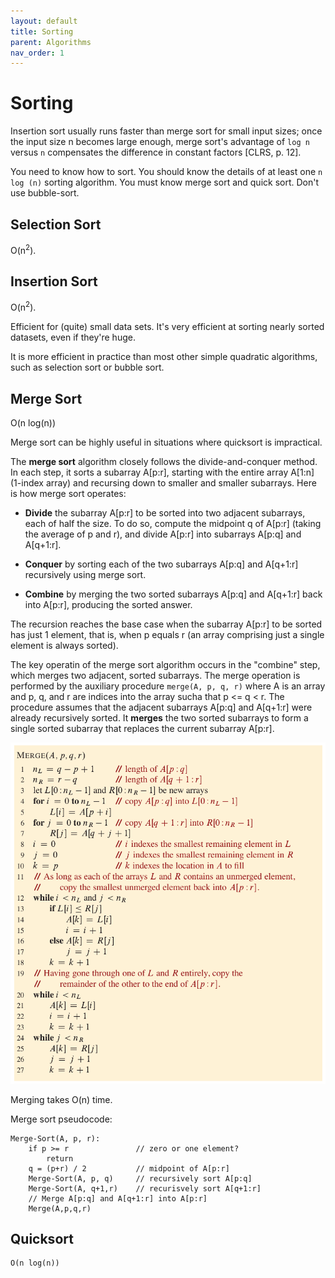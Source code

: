 ```yaml
---
layout: default
title: Sorting
parent: Algorithms
nav_order: 1
---
```


# Sorting

Insertion sort usually runs faster than merge sort for small input sizes; once the input size n becomes large enough, merge sort's advantage of `log n` versus `n` compensates the difference in constant factors [CLRS, p. 12].

You need to know how to sort. You should know the details of at least one `n log (n)` sorting algorithm. You must know merge sort and quick sort. Don't use bubble-sort.

## Selection Sort

O(n<sup>2</sup>).

## Insertion Sort

O(n<sup>2</sup>).

Efficient for (quite) small data sets. It's very efficient at sorting nearly sorted
datasets, even if they're huge.

It is more efficient in practice than most other simple quadratic algorithms, such as selection
sort or bubble sort.

## Merge Sort

O(n log(n))

Merge sort can be highly useful in situations where quicksort is impractical.

The **merge sort** algorithm closely follows the divide-and-conquer method. In each step, it sorts a subarray A[p:r], starting with the entire array A[1:n] (1-index array) and recursing down to smaller and smaller subarrays. Here is how merge sort operates:

* **Divide** the subarray A[p:r] to be sorted into two adjacent subarrays, each of half the size. To do so, compute the midpoint q of A[p:r] (taking the average of p and r), and divide A[p:r] into subarrays A[p:q] and A[q+1:r].

* **Conquer** by sorting each of the two subarrays A[p:q] and A[q+1:r] recursively using merge sort.

* **Combine** by merging the two sorted subarrays A[p:q] and A[q+1:r] back into A[p:r], producing the sorted answer.

The recursion reaches the base case when the subarray A[p:r] to be sorted has just 1 element, that is, when p equals r (an array comprising just a single element is always sorted).

The key operatin of the merge sort algorithm occurs in the "combine" step, which merges two adjacent, sorted subarrays. The merge operation is performed by the auxiliary procedure `merge(A, p, q, r)` where A is an array and p, q, and r are indices into the array sucha that p <= q < r. The procedure assumes that the adjacent subarrays A[p:q] and A[q+1:r] were already recursively sorted. It **merges** the two sorted subarrays to form a single sorted subarray that replaces the current subarray A[p:r].

![merge_sort](../../assets/img/merge_sort.png)

Merging takes O(n) time.

Merge sort pseudocode:

```
Merge-Sort(A, p, r):
    if p >= r               // zero or one element?
        return
    q = (p+r) / 2           // midpoint of A[p:r]
    Merge-Sort(A, p, q)     // recursively sort A[p:q]
    Merge-Sort(A, q+1,r)    // recurisvely sort A[q+1:r]
    // Merge A[p:q] and A[q+1:r] into A[p:r]
    Merge(A,p,q,r)
```

## Quicksort

```
O(n log(n))
```
